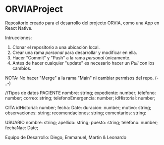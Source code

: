 # ORVIAProject

Repositorio creado para el desarrollo del projecto ORVIA, como una App en React Native.

Intrucciones: 
1. Clonar el repositorio a una ubicación local.
2. Crear una rama *personal* para desarrollar y modificar en ella.
3. Hacer "Commit" y "Push" a la rama *personal* únicamente.
4. Antes de hacer cualquier "update" es necesario hacer un *Pull* con los cambios.

NOTA: No hacer "Merge" a la rama "Main" ni cambiar permisos del repo. (-_-)

//Tipos de datos
PACIENTE
    nombre: string;
    expediente: number;
    telefono: number;
    correo: string;
    telefonoEmergencia: number;
    idHistorial: number;

CITA
    idHistorial: number;
    fecha: Date:
    duracion: number;
    motivo: string;
    observaciones: string;
    recomendaciones: string;
    comentarios: string:

USUARIO
    nombre: string;
    apellido: string;
    puesto: string;
    telefono: number;
    fechaNac: Date;

    

Equipo de Desarrollo: 
Diego, Emmanuel, Martin & Leonardo
